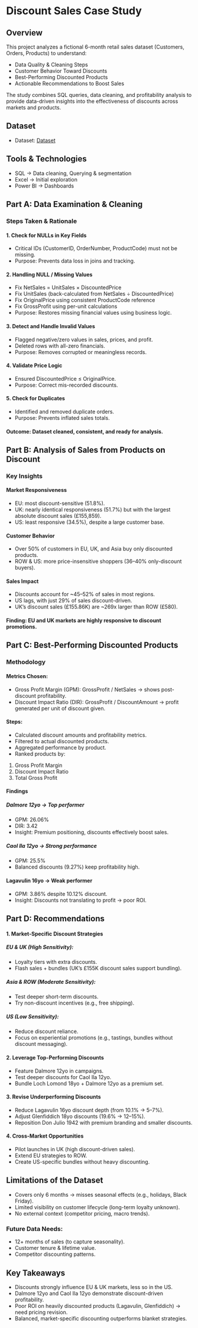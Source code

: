 # Discount Sales Case Study

## Overview
This project analyzes a fictional 6-month retail sales dataset (Customers, Orders, Products) to understand:
- Data Quality & Cleaning Steps
- Customer Behavior Toward Discounts
- Best-Performing Discounted Products
- Actionable Recommendations to Boost Sales

The study combines SQL queries, data cleaning, and profitability analysis to provide data-driven insights into the effectiveness of discounts across markets and products.

## Dataset
-	Dataset: <a href="https://github.com/DeviSasankan/Data-Analytics-Project-2/blob/93ab1e36f1c98e5850667733b9bb859705f65802/Dataset.xlsx"> Dataset </a>

## Tools & Technologies
-	SQL → Data cleaning, Querying & segmentation
-	Excel → Initial exploration
-	Power BI → Dashboards
  
## Part A: Data Examination & Cleaning
### Steps Taken & Rationale
#### 1.	Check for NULLs in Key Fields
- Critical IDs (CustomerID, OrderNumber, ProductCode) must not be missing.
- Purpose: Prevents data loss in joins and tracking.
#### 2.	Handling NULL / Missing Values
- Fix NetSales = UnitSales × DiscountedPrice
- Fix UnitSales (back-calculated from NetSales ÷ DiscountedPrice)
- Fix OriginalPrice using consistent ProductCode reference
- Fix GrossProfit using per-unit calculations
- Purpose: Restores missing financial values using business logic.
#### 3.	Detect and Handle Invalid Values
- Flagged negative/zero values in sales, prices, and profit.
- Deleted rows with all-zero financials.
- Purpose: Removes corrupted or meaningless records.
#### 4.	Validate Price Logic
- Ensured DiscountedPrice ≤ OriginalPrice.
- Purpose: Correct mis-recorded discounts.
#### 5.	Check for Duplicates
- Identified and removed duplicate orders.
- Purpose: Prevents inflated sales totals.
#### Outcome: Dataset cleaned, consistent, and ready for analysis.

## Part B: Analysis of Sales from Products on Discount
### Key Insights
#### Market Responsiveness
-	EU: most discount-sensitive (51.8%).
-	UK: nearly identical responsiveness (51.7%) but with the largest absolute discount sales (£155,859).
-	US: least responsive (34.5%), despite a large customer base.
#### Customer Behavior
-	Over 50% of customers in EU, UK, and Asia buy only discounted products.
-	ROW & US: more price-insensitive shoppers (36–40% only-discount buyers).
#### Sales Impact
-	Discounts account for ~45–52% of sales in most regions.
-	US lags, with just 29% of sales discount-driven.
-	UK’s discount sales (£155.86K) are ~269x larger than ROW (£580).
#### Finding: EU and UK markets are highly responsive to discount promotions.

## Part C: Best-Performing Discounted Products
### Methodology
#### Metrics Chosen:
- Gross Profit Margin (GPM): GrossProfit / NetSales → shows post-discount profitability.
- Discount Impact Ratio (DIR): GrossProfit / DiscountAmount → profit generated per unit of discount given.
#### Steps:
-	Calculated discount amounts and profitability metrics.
-	Filtered to actual discounted products.
-	Aggregated performance by product.
-	Ranked products by:
1.	Gross Profit Margin
2.	Discount Impact Ratio
3.	Total Gross Profit
#### Findings
##### Dalmore 12yo → Top performer
-	GPM: 26.06%
-	DIR: 3.42
-	Insight: Premium positioning, discounts effectively boost sales.
##### Caol Ila 12yo → Strong performance
-	GPM: 25.5%
-	Balanced discounts (9.27%) keep profitability high.
#### Lagavulin 16yo → Weak performer
-	GPM: 3.86% despite 10.12% discount.
-	Insight: Discounts not translating to profit → poor ROI.

## Part D: Recommendations
#### 1. Market-Specific Discount Strategies
##### 	EU & UK (High Sensitivity):
- Loyalty tiers with extra discounts.
-	Flash sales + bundles (UK’s £155K discount sales support bundling).
##### Asia & ROW (Moderate Sensitivity):
-	Test deeper short-term discounts.
-	Try non-discount incentives (e.g., free shipping).
##### US (Low Sensitivity):
-	Reduce discount reliance.
-	Focus on experiential promotions (e.g., tastings, bundles without discount messaging).
#### 2. Leverage Top-Performing Discounts
-	Feature Dalmore 12yo in campaigns.
-	Test deeper discounts for Caol Ila 12yo.
-	Bundle Loch Lomond 18yo + Dalmore 12yo as a premium set.
#### 3. Revise Underperforming Discounts
-	Reduce Lagavulin 16yo discount depth (from 10.1% → 5–7%).
-	Adjust Glenfiddich 18yo discounts (19.6% → 12–15%).
-	Reposition Don Julio 1942 with premium branding and smaller discounts.
#### 4. Cross-Market Opportunities
-	Pilot launches in UK (high discount-driven sales).
-	Extend EU strategies to ROW.
-	Create US-specific bundles without heavy discounting.

## Limitations of the Dataset
-	Covers only 6 months → misses seasonal effects (e.g., holidays, Black Friday).
-	Limited visibility on customer lifecycle (long-term loyalty unknown).
-	No external context (competitor pricing, macro trends).
### Future Data Needs:
-	12+ months of sales (to capture seasonality).
-	Customer tenure & lifetime value.
-	Competitor discounting patterns.

## Key Takeaways
-	Discounts strongly influence EU & UK markets, less so in the US.
-	Dalmore 12yo and Caol Ila 12yo demonstrate discount-driven profitability.
-	Poor ROI on heavily discounted products (Lagavulin, Glenfiddich) → need pricing revision.
-	Balanced, market-specific discounting outperforms blanket strategies.



